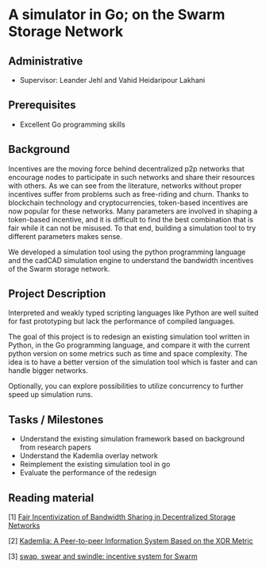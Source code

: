# A simulator in Go; on the Swarm Storage Network

## Administrative

- Supervisor: Leander Jehl and Vahid Heidaripour Lakhani

## Prerequisites

- Excellent Go programming skills

## Background

Incentives are the moving force behind decentralized p2p networks that encourage nodes to participate in such networks and share their resources with others. As we can see from the literature, networks without proper incentives suffer from problems such as free-riding and churn. Thanks to blockchain technology and cryptocurrencies, token-based incentives are now popular for these networks. Many parameters are involved in shaping a token-based incentive, and it is difficult to find the best combination that is fair while it can not be misused. To that end, building a simulation tool to try different parameters makes sense.

We developed a simulation tool using the python programming language and the cadCAD simulation engine to understand the bandwidth incentives of the Swarm storage network.

## Project Description

Interpreted and weakly typed scripting languages like Python are well suited for fast prototyping but lack the performance of compiled languages.

The goal of this project is to redesign an existing simulation tool written in Python, in the Go programming language, and compare it with the current python version on some metrics such as time and space complexity. The idea is to have a better version of the simulation tool which is faster and can handle bigger networks.

Optionally, you can explore possibilities to utilize concurrency to further speed up simulation runs.

<!-- It is ideal to have a tool in this structure, where you can separately run the logic in the `Policy functions` layer and update the network in the `Update functions` layer.

![structure](./images/simulator-structure.png) -->

## Tasks / Milestones

- Understand the existing simulation framework based on background from research papers
- Understand the Kademlia overlay network
- Reimplement the existing simulation tool in go
- Evaluate the performance of the redesign

## Reading material

[1] [Fair Incentivization of Bandwidth Sharing in 
Decentralized Storage Networks](https://arxiv.org/pdf/2208.07067.pdf)

[2] [Kademlia: A Peer-to-peer Information System Based on the XOR Metric](https://pdos.csail.mit.edu/~petar/papers/maymounkov-kademlia-lncs.pdf)

[3] [swap, swear and swindle: incentive system for Swarm](https://ethersphere.github.io/swarm-home/ethersphere/orange-papers/1/sw%5E3.pdf)
